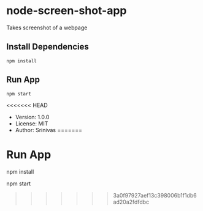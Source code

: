 # node-screen-shot-app

Takes screenshot of a webpage

## Install Dependencies

```
npm install
```

## Run App

```
npm start
```

<<<<<<< HEAD
- Version: 1.0.0
- License: MIT
- Author: Srinivas
=======
# Run App
npm install

npm start
>>>>>>> 3a0f97927aef13c398006b1f1db6ad20a2fdfdbc
